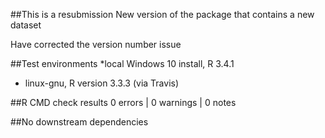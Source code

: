 
##This is a resubmission
New version of the package that contains a new dataset

Have corrected the version number issue


##Test environments
*local Windows 10 install, R 3.4.1
* linux-gnu, R version 3.3.3 (via Travis)
 
##R CMD check results
0 errors | 0 warnings | 0 notes

##No downstream dependencies
